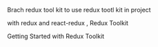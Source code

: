 Brach redux tool kit to use 
redux tootl kit in  project

with redux and react-redux , Redux Toolkit 

Getting Started with Redux Toolkit 

